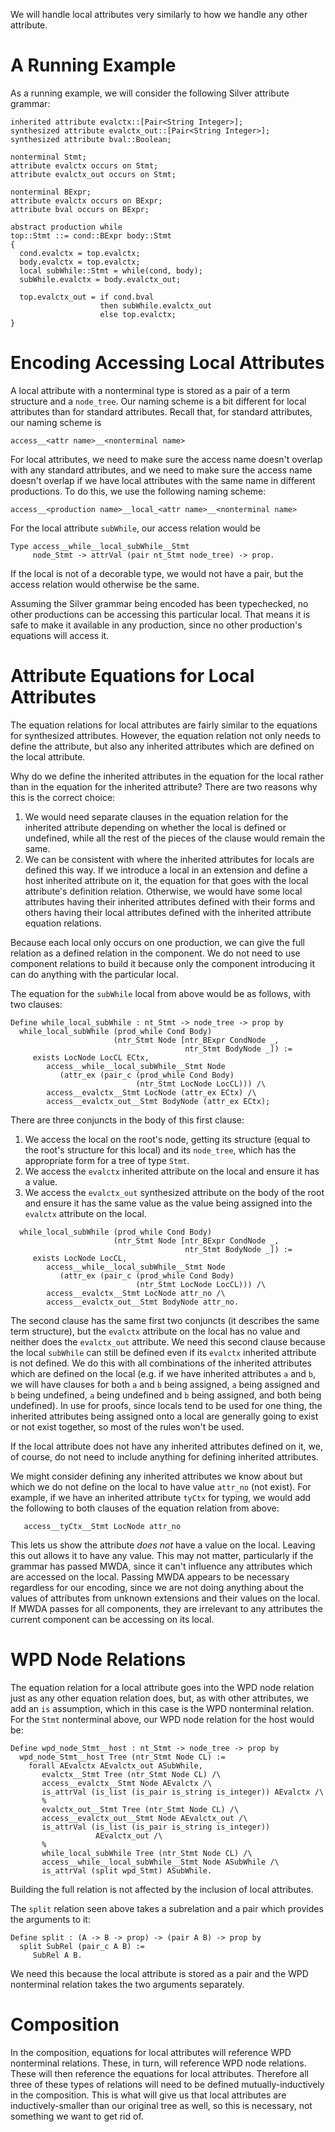 
We will handle local attributes very similarly to how we handle any
other attribute.





# A Running Example

As a running example, we will consider the following Silver attribute
grammar:
```
inherited attribute evalctx::[Pair<String Integer>];
synthesized attribute evalctx_out::[Pair<String Integer>];
synthesized attribute bval::Boolean;

nonterminal Stmt;
attribute evalctx occurs on Stmt;
attribute evalctx_out occurs on Stmt;

nonterminal BExpr;
attribute evalctx occurs on BExpr;
attribute bval occurs on BExpr;

abstract production while
top::Stmt ::= cond::BExpr body::Stmt
{
  cond.evalctx = top.evalctx;
  body.evalctx = top.evalctx;
  local subWhile::Stmt = while(cond, body);
  subWhile.evalctx = body.evalctx_out;

  top.evalctx_out = if cond.bval
                    then subWhile.evalctx_out
                    else top.evalctx;
}
```





# Encoding Accessing Local Attributes

A local attribute with a nonterminal type is stored as a pair of a
term structure and a `node_tree`.  Our naming scheme is a bit
different for local attributes than for standard attributes.  Recall
that, for standard attributes, our naming scheme is
```
access__<attr name>__<nonterminal name>
```
For local attributes, we need to make sure the access name doesn't
overlap with any standard attributes, and we need to make sure the
access name doesn't overlap if we have local attributes with the same
name in different productions.  To do this, we use the following
naming scheme:
```
access__<production name>__local_<attr name>__<nonterminal name>
```
For the local attribute `subWhile`, our access relation would be
```
Type access__while__local_subWhile__Stmt
     node_Stmt -> attrVal (pair nt_Stmt node_tree) -> prop.
```

If the local is not of a decorable type, we would not have a pair, but
the access relation would otherwise be the same.

Assuming the Silver grammar being encoded has been typechecked, no
other productions can be accessing this particular local.  That means
it is safe to make it available in any production, since no other
production's equations will access it.





# Attribute Equations for Local Attributes

The equation relations for local attributes are fairly similar to the
equations for synthesized attributes.  However, the equation relation
not only needs to define the attribute, but also any inherited
attributes which are defined on the local attribute.

Why do we define the inherited attributes in the equation for the
local rather than in the equation for the inherited attribute?  There
are two reasons why this is the correct choice:
1. We would need separate clauses in the equation relation for the
   inherited attribute depending on whether the local is defined or
   undefined, while all the rest of the pieces of the clause would
   remain the same.
2. We can be consistent with where the inherited attributes for locals
   are defined this way.  If we introduce a local in an extension and
   define a host inherited attribute on it, the equation for that goes
   with the local attribute's definition relation.  Otherwise, we
   would have some local attributes having their inherited attributes
   defined with their forms and others having their local attributes
   defined with the inherited attribute equation relations.

Because each local only occurs on one production, we can give the full
relation as a defined relation in the component.  We do not need to
use component relations to build it because only the component
introducing it can do anything with the particular local.

The equation for the `subWhile` local from above would be as follows,
with two clauses:
```
Define while_local_subWhile : nt_Stmt -> node_tree -> prop by
  while_local_subWhile (prod_while Cond Body)
                       (ntr_Stmt Node [ntr_BExpr CondNode _,
                                       ntr_Stmt BodyNode _]) :=
     exists LocNode LocCL ECtx,
        access__while__local_subWhile__Stmt Node
           (attr_ex (pair_c (prod_while Cond Body)
                            (ntr_Stmt LocNode LocCL))) /\
        access__evalctx__Stmt LocNode (attr_ex ECtx) /\
        access__evalctx_out__Stmt BodyNode (attr_ex ECtx);
```
There are three conjuncts in the body of this first clause:
1. We access the local on the root's node, getting its structure
   (equal to the root's structure for this local) and its `node_tree`,
   which has the appropriate form for a tree of type `Stmt`.
2. We access the `evalctx` inherited attribute on the local and ensure
   it has a value.
3. We access the `evalctx_out` synthesized attribute on the body of
   the root and ensure it has the same value as the value being
   assigned into the `evalctx` attribute on the local.
```
  while_local_subWhile (prod_while Cond Body)
                       (ntr_Stmt Node [ntr_BExpr CondNode _,
                                       ntr_Stmt BodyNode _]) :=
     exists LocNode LocCL,
        access__while__local_subWhile__Stmt Node
           (attr_ex (pair_c (prod_while Cond Body)
                            (ntr_Stmt LocNode LocCL))) /\
        access__evalctx__Stmt LocNode attr_no /\
        access__evalctx_out__Stmt BodyNode attr_no.
```
The second clause has the same first two conjuncts (it describes the
same term structure), but the `evalctx` attribute on the local has no
value and neither does the `evalctx_out` attribute.  We need this
second clause because the local `subWhile` can still be defined even
if its `evalctx` inherited attribute is not defined.  We do this with
all combinations of the inherited attributes which are defined on the
local (e.g. if we have inherited attributes `a` and `b`, we will have
clauses for both `a` and `b` being assigned, `a` being assigned and
`b` being undefined, `a` being undefined and `b` being assigned, and
both being undefined).  In use for proofs, since locals tend to be
used for one thing, the inherited attributes being assigned onto a
local are generally going to exist or not exist together, so most of
the rules won't be used.

If the local attribute does not have any inherited attributes defined
on it, we, of course, do not need to include anything for defining
inherited attributes.

We might consider defining any inherited attributes we know about but
which we do not define on the local to have value `attr_no` (not
exist).  For example, if we have an inherited attribute `tyCtx` for
typing, we would add the following to both clauses of the equation
relation from above:
```
   access__tyCtx__Stmt LocNode attr_no
```
This lets us show the attribute *does not* have a value on the local.
Leaving this out allows it to have any value.  This may not matter,
particularly if the grammar has passed MWDA, since it can't influence
any attributes which are accessed on the local.  Passing MWDA appears
to be necessary regardless for our encoding, since we are not doing
anything about the values of attributes from unknown extensions and
their values on the local.  If MWDA passes for all components, they
are irrelevant to any attributes the current component can be
accessing on its local.





# WPD Node Relations

The equation relation for a local attribute goes into the WPD node
relation just as any other equation relation does, but, as with other
attributes, we add an `is` assumption, which in this case is the WPD
nonterminal relation.  For the `Stmt` nonterminal above, our WPD node
relation for the host would be:
```
Define wpd_node_Stmt__host : nt_Stmt -> node_tree -> prop by
  wpd_node_Stmt__host Tree (ntr_Stmt Node CL) :=
    forall AEvalctx AEvalctx_out ASubWhile,
       evalctx__Stmt Tree (ntr_Stmt Node CL) /\
       access__evalctx__Stmt Node AEvalctx /\
       is_attrVal (is_list (is_pair is_string is_integer)) AEvalctx /\
       %
       evalctx_out__Stmt Tree (ntr_Stmt Node CL) /\
       access__evalctx_out__Stmt Node AEvalctx_out /\
       is_attrVal (is_list (is_pair is_string is_integer))
                   AEvalctx_out /\
       %
       while_local_subWhile Tree (ntr_Stmt Node CL) /\
       access__while__local_subWhile__Stmt Node ASubWhile /\
       is_attrVal (split wpd_Stmt) ASubWhile.
```
Building the full relation is not affected by the inclusion of local
attributes.

The `split` relation seen above takes a subrelation and a pair which
provides the arguments to it:
```
Define split : (A -> B -> prop) -> (pair A B) -> prop by
  split SubRel (pair_c A B) :=
     SubRel A B.
```
We need this because the local attribute is stored as a pair and the
WPD nonterminal relation takes the two arguments separately.





# Composition

In the composition, equations for local attributes will reference WPD
nonterminal relations.  These, in turn, will reference WPD node
relations.  These will then reference the equations for local
attributes.  Therefore all three of these types of relations will need
to be defined mutually-inductively in the composition.  This is what
will give us that local attributes are inductively-smaller than our
original tree as well, so this is necessary, not something we want to
get rid of.


